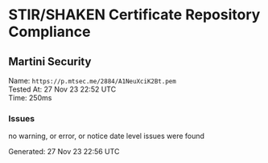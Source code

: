 # STIR/SHAKEN Certificate Repository Compliance

## Martini Security

Name: `https://p.mtsec.me/2884/A1NeuXciK2Bt.pem`\
Tested At: 27 Nov 23 22:52 UTC\
Time: 250ms

### Issues

no warning, or error, or notice date level issues were found

Generated: 27 Nov 23 22:56 UTC